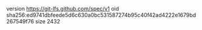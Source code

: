 version https://git-lfs.github.com/spec/v1
oid sha256:ed9741dbfeede5d6c630a0bc531587274b95c40f42ad4222e1679bd267549f76
size 2432
